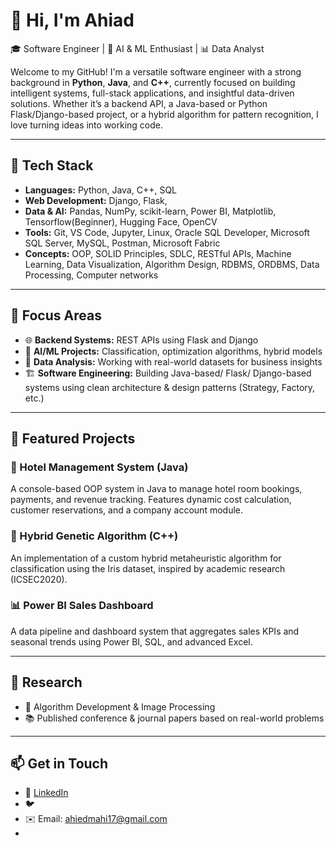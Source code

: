 # 👋 Hi, I'm Ahiad

🎓 Software Engineer | 🤖 AI & ML Enthusiast | 📊 Data Analyst

Welcome to my GitHub! I'm a versatile software engineer with a strong background in **Python**, **Java**, and **C++**, currently focused on building intelligent systems, full-stack applications, and insightful data-driven solutions. Whether it’s a backend API, a Java-based or Python Flask/Django-based project, or a hybrid algorithm for pattern recognition, I love turning ideas into working code.

---

## 🔧 Tech Stack

- **Languages:** Python, Java, C++, SQL
- **Web Development:** Django, Flask,
- **Data & AI:** Pandas, NumPy, scikit-learn, Power BI, Matplotlib, Tensorflow(Beginner), Hugging Face, OpenCV
- **Tools:** Git, VS Code, Jupyter, Linux, Oracle SQL Developer, Microsoft SQL Server, MySQL, Postman, Microsoft Fabric
- **Concepts:** OOP, SOLID Principles, SDLC, RESTful APIs, Machine Learning, Data Visualization, Algorithm Design, RDBMS, ORDBMS, Data Processing, Computer networks  

---

## 🧠 Focus Areas

- 🌐 **Backend Systems:** REST APIs using Flask and Django  
- 🤖 **AI/ML Projects:** Classification, optimization algorithms, hybrid models  
- 🧮 **Data Analysis:** Working with real-world datasets for business insights  
- 🏗️ **Software Engineering:** Building Java-based/ Flask/ Django-based systems using clean architecture & design patterns (Strategy, Factory, etc.)

---

## 📌 Featured Projects

### 🏨 Hotel Management System (Java)
A console-based OOP system in Java to manage hotel room bookings, payments, and revenue tracking. Features dynamic cost calculation, customer reservations, and a company account module.

### 🤖 Hybrid Genetic Algorithm (C++)
An implementation of a custom hybrid metaheuristic algorithm for classification using the Iris dataset, inspired by academic research (ICSEC2020).

### 📊 Power BI Sales Dashboard
A data pipeline and dashboard system that aggregates sales KPIs and seasonal trends using Power BI, SQL, and advanced Excel.

---

## 🧪 Research

- 📘 Algorithm Development & Image Processing  
- 📚 Published conference & journal papers based on real-world problems

---

## 📫 Get in Touch

- 💼 [LinkedIn]([https://linkedin.com/in/your-profile](https://www.linkedin.com/in/muhammed-ahiad/))  
- 🐦  
- ✉️ Email: ahiedmahi17@gmail.com
- <!---
- 🌐 Portfolio: [YourWebsite.com](https://yourwebsite.com)
- --->

---

## 🔄 Let’s Collaborate!

I'm open to collaborations on software projects, ML research, and freelance work. If you have something in mind, let’s talk!


<!---
NawsherAhiad/NawsherAhiad is a ✨ special ✨ repository because its `README.md` (this file) appears on your GitHub profile.
You can click the Preview link to take a look at your changes.
--->

